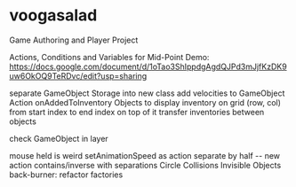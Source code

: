 # voogasalad

Game Authoring and Player Project

Actions, Conditions and Variables for Mid-Point Demo:
https://docs.google.com/document/d/1oTao3ShIppdgAgdQJPd3mJjfKzDK9uw6OkOQ9TeRDvc/edit?usp=sharing

separate GameObject Storage into new class
add velocities to GameObject
Action onAddedToInventory
Objects to display inventory on grid (row, col) from start index to end index on top of it
transfer inventories between objects

check GameObject in layer

mouse held is weird
setAnimationSpeed as action
separate by half -- new action
contains/inverse with separations
Circle Collisions
Invisible Objects
back-burner: refactor factories
